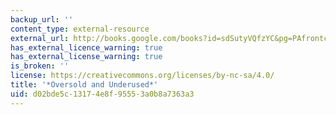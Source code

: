 ```yaml
---
backup_url: ''
content_type: external-resource
external_url: http://books.google.com/books?id=sdSutyVQfzYC&pg=PAfrontcover
has_external_licence_warning: true
has_external_license_warning: true
is_broken: ''
license: https://creativecommons.org/licenses/by-nc-sa/4.0/
title: '*Oversold and Underused*'
uid: d02bde5c-1317-4e8f-9555-3a0b8a7363a3
---
```

